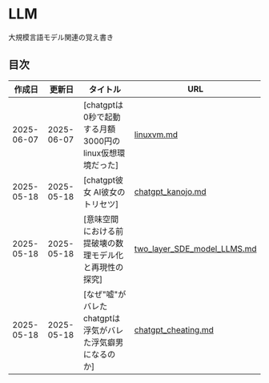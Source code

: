 # LLM
大規模言語モデル関連の覚え書き

## 目次

| 作成日 | 更新日 | タイトル | URL |
|--------|--------|---------|-----|
| 2025-06-07 | 2025-06-07 | [chatgptは0秒で起動する月額3000円のlinux仮想環境だった] | [linuxvm.md](chatgpt_kanojo.md) |
| 2025-05-18 | 2025-05-18 | [chatgpt彼女 AI彼女のトリセツ] | [chatgpt_kanojo.md](chatgpt_kanojo.md) |
| 2025-05-18 | 2025-05-18 | [意味空間における前提破壊の数理モデル化と再現性の探究] | [two_layer_SDE_model_LLMS.md](two_layer_SDE_model_LLMS.md) |
| 2025-05-18 | 2025-05-18 | [なぜ"嘘"がバレたchatgptは浮気がバレた浮気癖男になるのか] | [chatgpt_cheating.md](chatgpt_cheating.md) |

